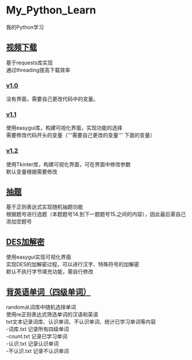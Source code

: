 # My_Python_Learn
我的Python学习
## [视频下载](https://github.com/yzh112704/My_Python_Learn/tree/master/%E8%A7%86%E9%A2%91%E4%B8%8B%E8%BD%BD)
基于requests库实现  
通过threading提高下载效率
### [v1.0](https://github.com/yzh112704/My_Python_Learn/blob/master/%E8%A7%86%E9%A2%91%E4%B8%8B%E8%BD%BD/%E4%B8%8B%E8%BD%BD%E4%B8%8E%E5%90%88%E5%B9%B6v1.0.py)
没有界面，需要自己更改代码中的变量。
### [v1.1](https://github.com/yzh112704/My_Python_Learn/blob/master/%E8%A7%86%E9%A2%91%E4%B8%8B%E8%BD%BD/%E4%B8%8B%E8%BD%BD%E4%B8%8E%E5%90%88%E5%B9%B6v1.1.py)
使用easygui库，构建可视化界面，实现功能的选择  
需要修改代码开头的变量（'''需要自己更改的变量''' 下面的变量）
### [v1.2](https://github.com/yzh112704/My_Python_Learn/blob/master/%E8%A7%86%E9%A2%91%E4%B8%8B%E8%BD%BD/%E4%B8%8B%E8%BD%BD%E4%B8%8E%E5%90%88%E5%B9%B6v1.2.py)
使用Tkinter库，构建可视化界面，可在界面中修改参数  
默认变量根据需要修改
## [抽题](https://github.com/yzh112704/My_Python_Learn/tree/master/%E6%8A%BD%E9%A2%98)
基于正则表达式实现随机抽题功能  
根据题号进行选题（本题题号14.到下一题题号15.之间的内容），因此最后需自己添加空题号
## [DES加解密](https://github.com/yzh112704/My_Python_Learn/tree/master/DES)
使用easygui实现可视化界面  
实现DES的加解密过程，可以进行汉字、特殊符号的加解密  
默认不执行字节填充功能，需自行修改
## [背英语单词（四级单词）](https://github.com/yzh112704/My_Python_Learn/tree/master/%E8%83%8C%E8%8B%B1%E8%AF%AD%E5%8D%95%E8%AF%8D/%E5%9B%9B%E7%BA%A7%E5%8D%95%E8%AF%8D)
random从词库中随机选择单词  
使用re正则表达式筛选单词的汉语和英语  
txt文本记录词库、认识单词、不认识单词、统计已学习单词等内容  
-词库.txt   记录所有四级单词  
-count.txt  记录已学习单词  
-认识.txt   记录认识单词  
-不认识.txt 记录不认识单词  
